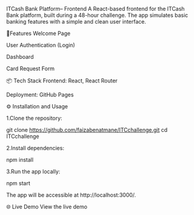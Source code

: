 ITCash Bank Platform– Frontend
A React-based frontend for the ITCash Bank platform, built during a 48-hour challenge. The app simulates basic banking features with a simple and clean user interface.

🚀Features
Welcome Page

User Authentication (Login)

Dashboard

Card Request Form

📦 Tech Stack
Frontend: React, React Router

Deployment: GitHub Pages

⚙️ Installation and Usage

1.Clone the repository:

git clone https://github.com/faizabenatmane/ITCchallenge.git
cd ITCchallenge

2.Install dependencies:

npm install

3.Run the app locally:

npm start

The app will be accessible at http://localhost:3000/.

🌐 Live Demo
View the live demo
